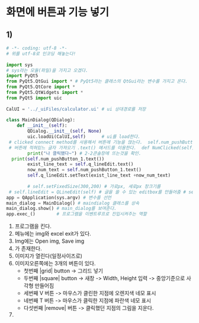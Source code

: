 # 화면에 버튼과 기능 넣기

## 1)
``` python
# -*- coding: utf-8 -*-  
# 위를 utf-8로 인코딩 해놓는다!  
  
import sys  
# sys라는 모듈(파일)을 가지고 오겠다.  
import PyQt5  
from PyQt5.QtGui import * # PyQt5라는 클래스의 QtGui라는 변수를 가지고 온다.  
from PyQt5.QtCore import *  
from PyQt5.QtWidgets import *  
from PyQt5 import uic  
  
CalUI = '../_uiFiles/calculator.ui' # ui 상대경로를 저장  
  
class MainDialog(QDialog):  
    def __init__(self):  
        QDialog.__init__(self, None)  
        uic.loadUi(CalUI,self)      # ui를 load한다.  
 # clicked connect method를 사용해서 버튼에 기능을 얹는다.  self.num_pushButton_1.clicked.connect(self.NumClicked) # 버튼 클릭시 괄호안의 함수를 실행시킨다..  
 # 버튼에 적혀있느 글자 가져오기 .text() 메서드를 이용한다.  def NumClicked(self):  
        print("나 클릭됐다~") # 2-2콘솔창에 뜨는것을 확인.  
  print(self.num_pushButton_1.text())  
        exist_line_text = self.q_lineEdit.text()  
        now_num_text = self.num_pushButton_1.text()  
        self.q_lineEdit.setText(exist_line_text +now_num_text)  
  
        # self.setFixedSize(300,200) # 가로px, 세로px 창크기를  
 # self.lineEdit = QLineEdit(self) # 글을 쓸 수 있는 editbox를 만들어줌 # self.pushButton = QPushButton(self) # 이렇게만 쓰면 겹쳐서 보임 # self.pushButton.move(0,100)  
app = QApplication(sys.argv) # 변수를 선언  
main_dialog = MainDialog() # maindialog 클래스를 상속  
main_dialog.show() # main_dialog를 보여준다.  
app.exec_()        # 프로그램을 이벤트루프로 진입시켜주는 역할
```



1. 프로그램을 킨다.
2. 메뉴에는 img와 excel exit가 있다.
3. Img에는 Open img, Save img
4.  가 존재한다.
5. 이미지가 열린다(일정사이즈로)
6. 이미지오른쪽에는 3개의 버튼이 있다.
	- 첫번째 |grid| button -> 그리드 넣기
	- 두번째 |square| button -> 새창 -> Width, Height 입력 -> 중앙기준으로 사각형 만들어짐
	- 세번째 V 버튼 -> 마우스가 클린한 지점에 오렌지색 네모 표시
	- 네번째 T 버튼 -> 마우스가 클릭한 지점에 파란색 네모 표시
	- 다섯번째 |remove| 버튼 -> 클릭했던 지점의 그림을 지운다.
5.
<!--stackedit_data:
eyJoaXN0b3J5IjpbMjEwNTE3NTIxM119
-->